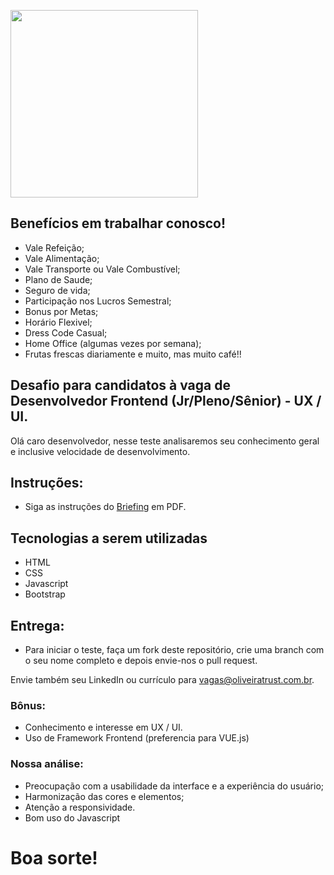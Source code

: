 <p>
    <img src="https://encrypted-tbn0.gstatic.com/images?q=tbn%3AANd9GcQIAOtqQ5is5vwbcEn0ZahZfMxz1QIeAYtFfnLdkCXu1sqAGbnX" width="300">
 </p>

## Benefícios em trabalhar conosco!

* Vale Refeição;
* Vale Alimentação;
* Vale Transporte ou Vale Combustível;
* Plano de Saude;
* Seguro de vida;
* Participação nos Lucros Semestral;
* Bonus por Metas;
* Horário Flexivel;
* Dress Code Casual;
* Home Office (algumas vezes por semana);
* Frutas frescas diariamente e muito, mas muito café!!

## Desafio para candidatos à vaga de Desenvolvedor Frontend (Jr/Pleno/Sênior) - UX / UI.
Olá caro desenvolvedor, nesse teste analisaremos seu conhecimento geral e inclusive velocidade de desenvolvimento.

## Instruções:

* Siga as instruções do <a href="https://github.com/Oliveira-Trust/desafio-frontend/blob/master/Briefing.pdf">Briefing</a> em PDF.

## Tecnologias a serem utilizadas

* HTML
* CSS
* Javascript
* Bootstrap

## Entrega:

* Para iniciar o teste, faça um fork deste repositório, crie uma branch com o seu nome completo e depois envie-nos o pull request.

Envie também seu LinkedIn ou currículo para vagas@oliveiratrust.com.br.

### Bônus:

* Conhecimento e interesse em UX / UI.
* Uso de Framework Frontend (preferencia para VUE.js)

### Nossa análise:

* Preocupação com a usabilidade da interface e a experiência do usuário;
* Harmonização das cores e elementos;
* Atenção a responsividade.
* Bom uso do Javascript

# Boa sorte!
